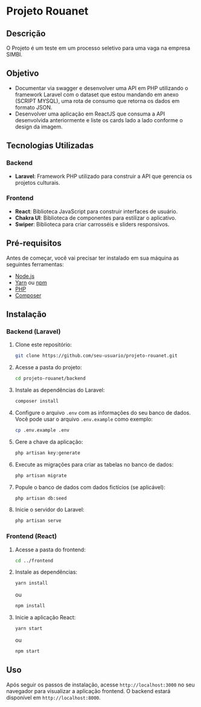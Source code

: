 # Projeto Rouanet

## Descrição
O Projeto é um teste em um processo seletivo para uma vaga na empresa SIMBI.

## Objetivo
- Documentar via swagger e desenvolver uma API em PHP utilizando o framework Laravel com o dataset que estou mandando em anexo (SCRIPT MYSQL), uma rota de consumo que retorna os dados em formato JSON.
- Desenvolver uma aplicação em ReactJS que consuma a API desenvolvida anteriormente e liste os cards lado a lado conforme o design da imagem.

## Tecnologias Utilizadas

### Backend
- **Laravel**: Framework PHP utilizado para construir a API que gerencia os projetos culturais.

### Frontend
- **React**: Biblioteca JavaScript para construir interfaces de usuário.
- **Chakra UI**: Biblioteca de componentes para estilizar o aplicativo.
- **Swiper**: Biblioteca para criar carrosséis e sliders responsivos.


## Pré-requisitos
Antes de começar, você vai precisar ter instalado em sua máquina as seguintes ferramentas:
- [Node.js](https://nodejs.org/en/)
- [Yarn](https://yarnpkg.com/) ou [npm](https://www.npmjs.com/)
- [PHP](https://www.php.net/)
- [Composer](https://getcomposer.org/)

## Instalação

### Backend (Laravel)
1. Clone este repositório:
    ```bash
    git clone https://github.com/seu-usuario/projeto-rouanet.git
    ```

2. Acesse a pasta do projeto:
    ```bash
    cd projeto-rouanet/backend
    ```

3. Instale as dependências do Laravel:
    ```bash
    composer install
    ```

4. Configure o arquivo `.env` com as informações do seu banco de dados. Você pode usar o arquivo `.env.example` como exemplo:
    ```bash
    cp .env.example .env
    ```

5. Gere a chave da aplicação:
    ```bash
    php artisan key:generate
    ```

6. Execute as migrações para criar as tabelas no banco de dados:
    ```bash
    php artisan migrate
    ```

7. Popule o banco de dados com dados fictícios (se aplicável):
    ```bash
    php artisan db:seed
    ```

8. Inicie o servidor do Laravel:
    ```bash
    php artisan serve
    ```

### Frontend (React)
1. Acesse a pasta do frontend:
    ```bash
    cd ../frontend
    ```

2. Instale as dependências:
    ```bash
    yarn install
    ```
    ou
    ```bash
    npm install
    ```

3. Inicie a aplicação React:
    ```bash
    yarn start
    ```
    ou
    ```bash
    npm start
    ```

## Uso
Após seguir os passos de instalação, acesse `http://localhost:3000` no seu navegador para visualizar a aplicação frontend. O backend estará disponível em `http://localhost:8000`.
